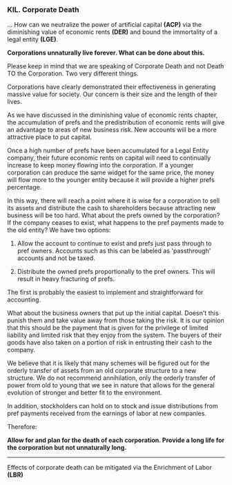 
### KIL. Corporate Death

... How can we neutralize the power of artificial capital **(ACP)** via the diminishing value of economic rents **(DER)** and bound the immortality of a legal entity **(LGE)**.

**Corporations unnaturally live forever. What can be done about this.**

Please keep in mind that we are speaking of Corporate Death and not Death TO the Corporation. Two very different things.

Corporations have clearly demonstrated their effectiveness in generating massive value for society.  Our concern is their size and the length of their lives.

As we have discussed in the diminishing value of economic rents chapter, the accumulation of prefs and the predistribution of economic rents will give an advantage to areas of new business risk. New accounts will be a more attractive place to put capital.

Once a high number of prefs have been accumulated for a Legal Entity company, their future economic rents on capital will need to continually increase to keep money flowing into the corporation.  If a younger corporation can produce the same widget for the same price, the money will flow more to the younger entity because it will provide a higher prefs percentage.

In this way, there will reach a point where it is wise for a corporation to sell its assets and distribute the cash to shareholders because attracting new business will be too hard.  What about the prefs owned by the corporation?  If the company ceases to exist, what happens to the pref payments made to the old entity?  We have two options:

1. Allow the account to continue to exist and prefs just pass through to pref owners.  Accounts such as this can be labeled as 'passthrough' accounts and not be taxed.

2. Distribute the owned prefs proportionally to the pref owners.  This will result in heavy fracturing of prefs.

The first is probably the easiest to implement and straightforward for accounting.

What about the business owners that put up the initial capital.  Doesn't this punish them and take value away from those taking the risk. It is our opinion that this should be the payment that is given for the privilege of limited liability and limited risk that they enjoy from the system.  The buyers of their goods have also taken on a portion of risk in entrusting their cash to the company.

We believe that it is likely that many schemes will be figured out for the orderly transfer of assets from an old corporate structure to a new structure.  We do not recommend annihilation, only the orderly transfer of power from old to young that we see in nature that allows for the general evolution of stronger and better fit to the environment.

In addition, stockholders can hold on to stock and issue distributions from pref payments received from the earnings of labor at new companies.

Therefore:

**Allow for and plan for the death of each corporation. Provide a long life for the corporation but not unnaturally long.**

----------

Effects of corporate death can be mitigated via the Enrichment of Labor **(LBR)**



